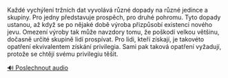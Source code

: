 
Každé vychýlení tržních dat vyvolává různé dopady na různé jedince a skupiny. Pro jedny představuje prospěch, pro druhé pohromu. Tyto dopady ustanou, až když se po nějaké době výroba přizpůsobí existenci nového jevu. Omezení výroby tak může navzdory tomu, že poškodí velkou většinu, dočasně určité skupině lidí prospívat. Pro lidi, kteří získají, je takovéto opatření ekvivalentem získání privilegia. Sami pak taková opatření vyžadují, protože se chtějí svému privilegiu těšit.

[🔊 Poslechnout audio](/data/7-paragraphs/audio/chapter_147/para_005-Kad-vychlen-trnch-dat-vyvolv-rzn-dopady.mp3)
